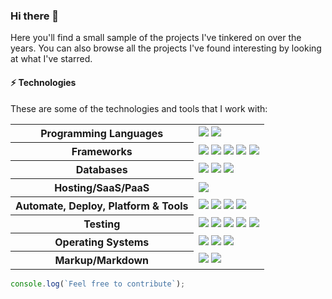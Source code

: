 ### Hi there 👋

Here you'll find a small sample of the projects I've tinkered on over the years. You can also browse all the projects I've found interesting by looking at what I've starred.


#### ⚡ Technologies

These are some of the technologies and tools that I work with:

<table style="width:100%">
 <tr>
    <th>Programming Languages</th>
    <td> 
      <img src="https://img.shields.io/badge/-JavaScript-black?logo=javascript&style=flat" />
<!--       <img src="https://img.shields.io/badge/-TypeScript-007ACC?style=flat-square&logo=typescript&logoColor=white" />       -->
      <img src="https://img.shields.io/badge/-Java-e61f24?logo=Java&logoColor=white&style=flat" />
<!--       <img src="https://img.shields.io/badge/-PHP-787CB5?style=flat-square&logo=PHP&logoColor=black" />
      <img src="https://img.shields.io/badge/-C++-787CB5?style=flat-square&logo=c%2B%2B&logoColor=Crayola" />
      <img src="https://img.shields.io/badge/-Python-ffff47?style=flat-square&logo=python" />       -->
   </td>
  </tr>
  <tr>
    <th>Frameworks</th>
    <td>
      <img src="https://img.shields.io/badge/-Node.js-339933?logo=Node.js&logoColor=white&style=flat" />
      <img src="https://img.shields.io/badge/-Express.js-000000?logo=express&logoColor=white&style=flat" />
      <img src="https://img.shields.io/badge/Spring_Boot-grey.svg?logo=spring-boot&logoColor=light-green&style=flat" />
      <img src="https://img.shields.io/badge/-React.js-black?logo=react&logoColor=Crayola&style=flat" />
      <img src="https://img.shields.io/badge/-redux-black?logo=redux&logoColor=violet&style=flat" />
    </td>
  </tr>
  <tr>
    <th>Databases</th>
    <td>
      <img src="https://img.shields.io/badge/-MongoDB-black?logo=mongodb&style=flat" />
      <img src="https://img.shields.io/badge/PostgreSQL-316192.svg?logo=postgresql&logoColor=white&style=flat" />
      <img src="https://img.shields.io/badge/-MySQL-4479A1?logo=mysql&logoColor=white&style=flat" />
<!--       <img src="https://img.shields.io/badge/SQLite-07405E?style=flat-square&logo=sqlite&logoColor=white" />
      <img src="https://img.shields.io/badge/-Redis-DC382D?style=flat-square&logo=redis&logoColor=white" /> -->
    </td>
  </tr>
  <tr>
    <th>Hosting/SaaS/PaaS</th>
    <td>
<!--       <img src="https://img.shields.io/badge/Firebase-FFCA28?style=flat-square&logo=firebase&logoColor=white" /> -->
      <img src="https://img.shields.io/badge/heroku%20-%23430098.svg?logo=heroku&logoColor=white&style=flat" />
    </td>
  </tr>
  <tr>
    <th>Automate, Deploy, Platform & Tools</th>
    <td>
      <img src="https://img.shields.io/badge/-Docker-2496ED?logo=docker&logoColor=white&style=flat" />
<!--       <img src="https://img.shields.io/badge/-Jenkins-DC382D?style=flat-square&logo=jenkins&logoColor=white" /> -->
      <img src="https://img.shields.io/badge/-Git-black?logo=git&style=flat" /> 
      <img src="https://img.shields.io/badge/nginx%20-%23009639.svg?logo=nginx&logoColor=white&style=flat" /> 
      <img src="https://img.shields.io/badge/-GitHub-181717?logo=github&style=flat" />
    </td>
  </tr>
  <tr>
    <th>Testing</th>
    <td>
<!--       <img src="https://img.shields.io/badge/-Mocha-%238D6748?style=flat-square&logo=mocha&logoColor=white" /> -->
      <img src="https://img.shields.io/badge/-JUnit-25A162?logo=JUnit5&logoColor=black&style=flat" />
      <img src="https://img.shields.io/badge/-Jest-C21325?logo=Jest&logoColor=black&style=flat" />
      <img src="https://img.shields.io/badge/-Cypress-17202C?logo=Cypress&style=flat" />
     <img src="https://img.shields.io/badge/-Postman-FF6C37?logo=Postman&logoColor=white&style=flat" />
     <img src="https://img.shields.io/badge/-Hoppscotch-31C48D?logo=Hoppscotch&logoColor=black&style=flat" />
    </td>
  </tr>
  <tr>
    <th>Operating Systems</th>
    <td>
      <img src="https://img.shields.io/badge/Linux-FCC624?logo=linux&logoColor=black&style=flat" />
      <img src="https://img.shields.io/badge/Windows-0078D6?logo=windows&logoColor=white&style=flat" />
      <img src="https://img.shields.io/badge/mac%20os-000000.svg?logo=apple&logoColor=white&style=flat" />
    </td>
  </tr>
  <tr>
    <th>Markup/Markdown</th>
    <td>
      <img src="https://img.shields.io/badge/-HTML5-E34F26?logo=html5&logoColor=white&style=flat" />
<!--       <img src="https://img.shields.io/badge/Markdown-%23000000.svg?&style=flat-square&logo=markdown&logoColor=white" /> -->
      <img src="https://img.shields.io/badge/-CSS3-1572B6?logo=css3&style=flat" />
    </td>
  </tr>
<!--   <tr>
    <th>Others</th>
    <td>
      <img src="https://img.shields.io/badge/-RaspberryPi-C51A4A?style=flat-square&logo=raspberry-pi&logoColor=white" />
      <img src="https://img.shields.io/badge/-Arduino-00979D?style=flat-square&logo=Arduino&logoColor=white" />
    </td>
  </tr> -->
  
</table>

<!-- #### :octocat:  My Github Stats

<p align="center">
  <a href="https://github.com/Rodrigowsky">
    <img align="center" src="https://github-readme-stats.vercel.app/api?username=Rodrigowsky&show_icons=true&theme=algolia" />
  </a>
</p>
<p align="center">
<a href="https://github.com/Rodrigowsky">
  <img align="center" src="https://github-readme-streak-stats.herokuapp.com/?user=Rodrigowsky&theme=algolia#version3" />
</a>
</p>


####  -->
```javascript
console.log(`Feel free to contribute`);
```

<!-- <img src="https://media.giphy.com/media/WUlplcMpOCEmTGBtBW/giphy.gif" width="100">
 -->
<!--
**Rodrigowsky/Rodrigowsky** is a ✨ _special_ ✨ repository because its `README.md` (this file) appears on your GitHub profile.

Here are some ideas to get you started:

- 🔭 I’m currently working on ...
- 🌱 I’m currently learning ...
- 👯 I’m looking to collaborate on ...
- 🤔 I’m looking for help with ...
- 💬 Ask me about ...
- 📫 How to reach me: ...
- 😄 Pronouns: ...
- ⚡ Fun fact: ...
-->
